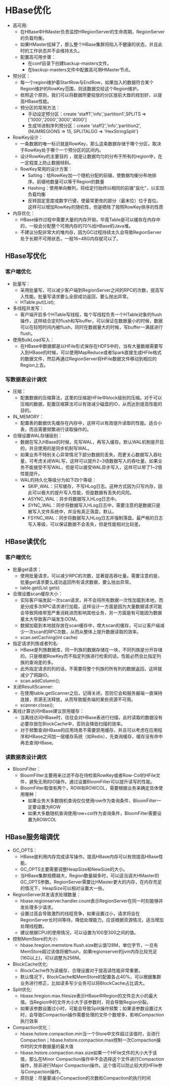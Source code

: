 # HBase优化

  - 高可用:
    - 在HBase中HMaster负责监控HRegionServer的生命周期，RegionServer的负载均衡。
    - 如果HMaster挂掉了，那么整个HBase集群将陷入不健康的状态，并且此时的工作状态并不会维持太久。
    - 配置高可用步骤：
      - 在conf目录下创建backup-masters文件。
      - 在backup-masters文件中配置高可用HMaster节点。
  - 预分区：
    - 每一个region维护着StartRow与EndRow，如果加入的数据符合某个Region维护的RowKey范围，则该数据交给这个Region维护。
    - 依照这个原则，我们可以将数据所要投放的分区提前大致的规划好，以提高HBase性能。
    - 预分区的常用方法：
      - 手动设定预分区：create 'staff1','info','partition1',SPLITS => ['1000','2000','3000','4000']
      - 生成16进制序列预分区：create 'staff2','info','partition2',{NUMREGIONS => 15, SPLITALGO => 'HexStringSplit'}
  - RowKey设计：
    - 一条数据的唯一标识就是RowKey，那么这条数据存储于哪个分区，取决于RowKey处于哪个一个预分区的区间内。
    - 设计RowKey的主要目的 ，就是让数据均匀的分布于所有的region中，在一定程度上防止数据倾斜。
    - RowKey常用的设计方案：
      - Salting：给RowKey加一个随机分配的前缀，使数据均衡分布地排序。前缀地数量可以等于Region的数量
      - Hashing：使用单向散列，将给定行始终以相同的前缀"盐化"，以实现负载均衡
      - 反转固定宽度或数字行键，使最常更改的部分（最末位）位于首位。这样可以增加RowKey的随机性，但是牺牲了按照RowKey排序的性质
  - 内存优化：
    - HBase操作过程中需要大量的内存开销，毕竟Table是可以缓存在内存中的，一般会分配整个可用内存的70%给HBase的Java堆。
    - 不建议分配非常大的堆内存，因为GC过程持续太久会导致RegionServer处于长期不可用状态，一般16~48G内存就可以了。
    
## HBase写优化

### 客户端优化

  - 批量写：
    - 采用批量写，可以减少客户端到RegionServer之间的RPC的次数，提高写入性能。批量写请求要么全部成功返回，要么抛出异常。
    - HTable.put(List<Put>);
  - 多线程并发写：
    - 客户端开启多个HTable写线程，每个写线程负责一个HTable对象的flush操作，这样结合定时flush和写buffer，可以保证在数据量小的时候，数据可以在较短时间内被flush，同时在数据量大的时候，写buffer一满就进行flush。
  - 使用BulkLoad写入：
    - 在HBase中数据都是以HFile形式保存在HDFS中的，当有大量数据需要写入到HBase的时候，可以使用MapReduce或者Spark直接生成HFile格式的数据文件，然后再通过RegionServer将HFile数据文件移动到相应的Region上去。
  
### 写数据表设计调优
  
  - 压缩：
    - 配置数据的压缩算法，这里的压缩是HFile中block级别的压缩。对于可以压缩的数据，配置压缩算法可以有效减少磁盘的IO，从而达到提高性能的目的。
  - IN_MEMORY：
    - 配置表的数据优先缓存在内存中，这样可以有效提升读取的性能。适合小表，而且需要频繁进行读取操作的。
  - 合理设置WAL存储级别：
    - 数据在写入HBase的时候，先写WAL，再写入缓存。默认WAL机制是开启的，并且使用的是同步机制写WAL。
    - 如果业务不特别关心异常情况下部分数据的丢失，而更关心数据写入吞吐量，可考虑关闭WAL写，这样可以提升2~3倍数据写入的吞吐量。如果业务不能接受不写WAL，但是可以接受WAL异步写入，这样可以带了1~2倍性能提升。
    - WAL的持久化等级分为如下四个等级：
      - SKIP_WAL：只写缓存，不写HLog日志。这种方式因为只写内存，因此可以极大的提升写入性能，但是数据有丢失的风险。
      - ASYNC_WAL：异步将数据写入HLog日志中。
      - SYNC_WAL：同步将数据写入HLog日志中，需要注意的是数据只是被写入文件系统中，并没有真正落盘，默认。
      - FSYNC_WAL：同步将数据写入HLog日志并强制落盘。最严格的日志写入等级，可以保证数据不会丢失，但是性能相对比较差。
      
## HBase读优化

### 客户端优化

  - 批量get请求：
    - 使用批量请求，可以减少RPC的次数，显著提高吞吐量。需要注意的是，批量get请求要么成功返回所有请求数据，要么抛出异常。
    - table.get(List<Get> gets)
  - 合理设置scan缓存大小：
    - 实际客户端发起一次scan请求，并不会将所有数据一次性加载到本地，而是分成多次RPC请求进行加载，这样设计一方面是因为大量数据请求可能会导致网络带宽严重消耗进而影响其他业务，另一方面是有可能因为数据量太大导致客户端发生OOM。
    - 数据加载到本地就存放在scan缓存中，增大scan的缓存，可以让客户端减少一次scan的RPC次数，从而从整体上提升数据读取的效率。
    - scan.setCaching(int cache) 
  - 指定请求列族或者列名:
    - HBase是列族数据库，同一列族的数据存储在一块，不同列族是分开存储的。只是根据RowKey而不指定列族进行检索的话，性能必然会比指定列族的查询差的多。
    - 此外指定请求的列的话，不需要将整个列族的所有列的数据返回，这样就减少了网路IO。
    - scan.addColumn();
  - 关闭ResultScanner:
    - 在使用table.getScanner之后，记得关闭，否则它会和服务器端一直保持连接，资源无法释放，从而导致服务端的某些资源不可用。
    - scanner.close();
  - 离线计算访问HBase建议禁用缓存：
    - 当离线访问HBase时，往往会对HBase表进行扫描，此时读取的数据没有必要存放在BlockCache中，否则会降低扫描的效率。
    - 对于频繁查询HBase的应用场景不需要禁用缓存，并且可以考虑在应用程序和HBase之间加一层缓存系统（如Redis），先查询缓存，缓存没有命中再去查询HBase。
  
### 读数据表设计调优

  - BloomFilter：
    - BloomFilter主要用来过滤不存在待检索RowKey或者Row-Col的HFile文件，避免无用的IO操作。通过设置BloomFilter可以提升读写的性能。
    - BloomFilter取值有两个，ROW和ROWCOL，需要根据业务来确定具体使用哪种：
      - 如果业务大多数随机查询仅仅使用row作为查询条件，BloomFilter一定要设置为ROW
      - 如果大多数随机查询使用row+col作为查询条件，BloomFilter需要设置为ROWCOL
      
## HBase服务端调优

  - GC_OPTS：
    - HBase是利用内存完成读写操作。提高HBase内存可以有效提高HBase性能。
    - GC_OPTS主要需要调整HeapSize和NewSize的大小。
    - 当HBase集群规模越大，Region数量越多时，可以适当调大HMaster的GC_OPTS参数。RegionServer需要比HMaster更大的内存，在内存充足的情况下，HeapSize可以相对设置大一些。
  - RegionServer并发请求处理数量：
    - hbase.regionserver.handler.count表示RegionServer在同一时刻能够并发处理多少请求。
    - 设置过高会导致激烈的线程竞争，如果设置过小，请求将会在RegionServer长时间等待，降低处理能力。应该根据资源情况，适当增加处理线程数。
    - 建议根据CPU的使用情况，可以设置为100至300之间的值。
  - 控制MemStore的大小:
    - hbase.hregion.memstore.flush.size默认值128M，单位字节，一旦有MemStore超过该值将被flush，如果regionserver的jvm内存比较充足(16G以上)，可以调整为256M。
  - BlockCache优化:
    - BlockCache作为读缓存，合理设置对于提高读性能非常重要。
    - 默认情况下，BlockCache和MemStore的配置各占40%，可以根据集群业务进行修正，比如读多写少业务可以将BlockCache占比调大。
  - Split优化:
    - hbase.hregion.max.filesize表示HBase中Region的文件总大小的最大值。当Region中的文件大小大于该参数时，将会导致Region分裂。
    - 如果该参数设置过小时，可能会导致Split操作频繁；如果该参数设置过大时，会导致Compaction操作需要处理的文件个数增多，影响Compaction执行效率
  - Compaction优化：
    - hbase.hstore.compaction.min当一个Store中文件超过该值时，会进行Compaction；hbase.hstore.compaction.max控制一次Compaction操作时的文件数据量的最大值
    - hbase.hstore.compaction.max.size如果一个HFile文件的大小大于该值，那么在Minor Compaction操作中不会选择这个文件进行Compaction操作，除非进行Major Compaction操作。这个值可以防止较大的HFile参与Compaction操作。
    - 原则是：尽量要减小Compaction的次数和Compaction的执行时间


  
  
    
  
